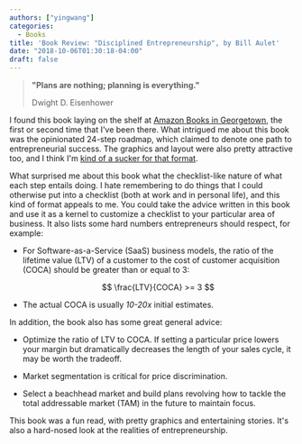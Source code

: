```yaml
---
authors: ["yingwang"]
categories:
  - Books
title: 'Book Review: "Disciplined Entrepreneurship", by Bill Aulet'
date: "2018-10-06T01:30:18-04:00"
draft: false
---
```


> **"Plans are nothing; planning is everything."**
>
> Dwight D. Eisenhower

I found this book laying on the shelf at [Amazon Books in
Georgetown](https://www.amazon.com/amazon-books-georgetown-washington-dc/b?ie=UTF8&node=17750349011),
the first or second time that I've been there. What intrigued me about this book
was the opinionated 24-step roadmap, which claimed to denote one path to
entrepreneurial success. The graphics and layout were also pretty attractive
too, and I think I'm [kind of a sucker for that
format](/posts/2018/04/04/rework).

What surprised me about this book what the checklist-like nature of what each
step entails doing. I hate remembering to do things that I could otherwise put
into a checklist (both at work and in personal life), and this kind of format
appeals to me. You could take the advice written in this book and use it as a
kernel to customize a checklist to your particular area of business. It also lists
some hard numbers entrepreneurs should respect, for example:

- For Software-as-a-Service (SaaS) business models, the ratio of the lifetime
  value (LTV) of a customer to the cost of customer acquisition (COCA) should
  be greater than or equal to 3:

  $$ \frac{LTV}{COCA} >= 3 $$

- The actual COCA is usually _10-20x_ initial estimates.

In addition, the book also has some great general advice:

- Optimize the ratio of LTV to COCA. If setting a particular price lowers your
  margin but dramatically decreases the length of your sales cycle, it may be
  worth the tradeoff.

- Market segmentation is critical for price discrimination.

- Select a beachhead market and build plans revolving how to tackle the total
  addressable market (TAM) in the future to maintain focus.

This book was a fun read, with pretty graphics and entertaining stories. It's
also a hard-nosed look at the realities of entrepreneurship.
